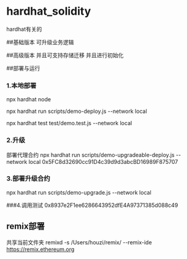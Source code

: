 # hardhat_solidity
hardhat有关的


##基础版本
可升级业务逻辑



##高级版本
并且可支持存储迁移 并且进行初始化


##部署与运行
### 1.本地部署
npx hardhat node

npx hardhat run scripts/demo-deploy.js --network local

npx hardhat test test/demo.test.js --network local

### 2.升级
部署代理合约
npx hardhat run scripts/demo-upgradeable-deploy.js --network local
0x5FC8d32690cc91D4c39d9d3abcBD16989F875707

### 3.部署升级合约
npx hardhat run scripts/demo-upgrade.js --network local

###4.调用测试
0x8937e2F1ee6286643952dfE4A97371385d088c49

## remix部署
共享当前文件夹
remixd -s /Users/houzi/remix/ --remix-ide https://remix.ethereum.org






